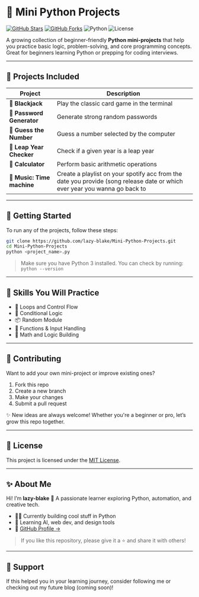 # 🐍 Mini Python Projects

[![GitHub Stars](https://img.shields.io/github/stars/lazy-blake/Mini-Python-Projects?style=social)](https://github.com/lazy-blake/Mini-Python-Projects/stargazers)
[![GitHub Forks](https://img.shields.io/github/forks/lazy-blake/Mini-Python-Projects?style=social)](https://github.com/lazy-blake/Mini-Python-Projects/fork)
![Python](https://img.shields.io/badge/python-3.8%2B-blue)
![License](https://img.shields.io/github/license/lazy-blake/Mini-Python-Projects)

A growing collection of beginner-friendly **Python mini-projects** that help you practice basic logic, problem-solving, and core programming concepts. Great for beginners learning Python or prepping for coding interviews.

---

## 📂 Projects Included

| Project | Description |
|--------|-------------|
| 🎰 **Blackjack** | Play the classic card game in the terminal | 
| 🔐 **Password Generator** | Generate strong random passwords |
| 🎯 **Guess the Number** | Guess a number selected by the computer |
| 📅 **Leap Year Checker** | Check if a given year is a leap year |
| 🧮 **Calculator** | Perform basic arithmetic operations |
| 🧮 **Music: Time machine** | Create a playlist on your spotify acc from the date you provide (song release date or which ever year you wanna go back to|
---

## 🚀 Getting Started

To run any of the projects, follow these steps:

```bash
git clone https://github.com/lazy-blake/Mini-Python-Projects.git
cd Mini-Python-Projects
python <project_name>.py
````

> Make sure you have Python 3 installed.
> You can check by running: `python --version`

---

## 🧠 Skills You Will Practice

* 🔁 Loops and Control Flow
* 🧠 Conditional Logic
* 📦 Random Module
* 🎯 Functions & Input Handling
* 🧮 Math and Logic Building

---

## 🤝 Contributing

Want to add your own mini-project or improve existing ones?

1. Fork this repo
2. Create a new branch
3. Make your changes
4. Submit a pull request

✨ New ideas are always welcome! Whether you're a beginner or pro, let’s grow this repo together.

---

## 📌 License

This project is licensed under the [MIT License](LICENSE).

---

## ✨ About Me

Hi! I’m **lazy-blake** 👋
A passionate learner exploring Python, automation, and creative tech.

* 🧑‍💻 Currently building cool stuff in Python
* 🌱 Learning AI, web dev, and design tools
* 🔗 [GitHub Profile →](https://github.com/lazy-blake)

> If you like this repository, please give it a ⭐ and share it with others!

---

## 🙌 Support

If this helped you in your learning journey, consider following me or checking out my future blog (coming soon)!
```
